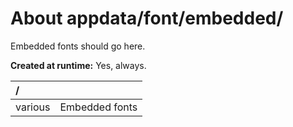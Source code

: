 ﻿# About appdata/font/embedded/
Embedded fonts should go here.

**Created at runtime:** Yes, always.

| **/**        |                                                                                                      |
|:------------ |:---------------------------------------------------------------------------------------------------- |
| various      | Embedded fonts                                                                                       |